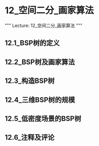 # 12_空间二分_画家算法
"""
Lecture: 12_空间二分_画家算法
"""
## 12.1_BSP树的定义
## 12.2_BSP树及画家算法
## 12.3_构造BSP树
## 12.4_三维BSP树的规模
## 12.5_低密度场景的BSP树
## 12.6_注释及评论
